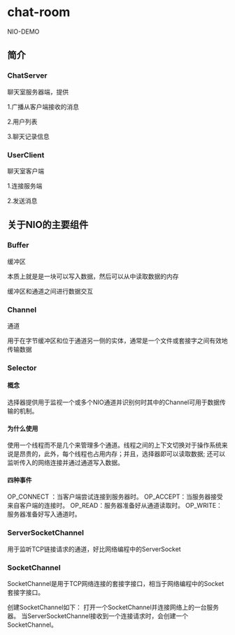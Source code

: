 # chat-room
NIO-DEMO

## 简介
### ChatServer 
聊天室服务器端，提供

1.广播从客户端接收的消息

2.用户列表

3.聊天记录信息


### UserClient 
聊天室客户端

1.连接服务端

2.发送消息

## 关于NIO的主要组件

### Buffer
缓冲区 

本质上就是是一块可以写入数据，然后可以从中读取数据的内存

缓冲区和通道之间进行数据交互

### Channel
通道

用于在字节缓冲区和位于通道另一侧的实体，通常是一个文件或套接字之间有效地传输数据

### Selector 
#### 概念
选择器提供用于监视一个或多个NIO通道并识别何时其中的Channel可用于数据传输的机制。

#### 为什么使用
使用一个线程而不是几个来管理多个通道。线程之间的上下文切换对于操作系统来说是昂贵的，此外，每个线程也占用内存；并且，选择器即可以读取数据; 还可以监听传入的网络连接并通过通道写入数据。

#### 四种事件
OP_CONNECT ：当客户端尝试连接到服务器时。
OP_ACCEPT：当服务器接受来自客户端的连接时。
OP_READ：服务器准备好从通道读取时。
OP_WRITE：服务器准备好写入通道时。

### ServerSocketChannel
用于监听TCP链接请求的通道，好比网络编程中的ServerSocket

### SocketChannel
SocketChannel是用于TCP网络连接的套接字接口，相当于网络编程中的Socket套接字接口。

创建SocketChannel如下：
打开一个SocketChannel并连接网络上的一台服务器。
当ServerSocketChannel接收到一个连接请求时，会创建一个SocketChannel。

